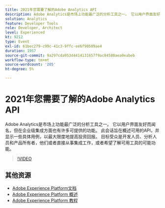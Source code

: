 ```yaml
---
title: 2021年您需要了解的Adobe Analytics API
description: Adobe Analytics是市场上功能最广泛的分析工具之一。 它以用户界面友好而闻名，但在企业级集成方面也有许多可提供的功能。 此会话旨在概述可用的API，并显示一些具体用例，以最大限度地提高投资回报。 目标受众是开发人员、分析人员和产品所有者，他们或者直接从事集成工作，或者希望了解可用工具的可能功能。
solution: Analytics
feature: Developer Tools
role: Developer, Architect
level: Experienced
kt: 9212
type: Event
exl-id: 61bec279-c99c-41c3-9ffc-ee6f90509ae4
duration: 1957
source-git-commit: 9a297cda953d4414131657f9ac84580aea0eabeb
workflow-type: tm+mt
source-wordcount: '205'
ht-degree: 5%

---
```


# 2021年您需要了解的Adobe Analytics API

Adobe Analytics是市场上功能最广泛的分析工具之一。 它以用户界面友好而闻名，但在企业级集成方面也有许多可提供的功能。 此会话旨在概述可用的API，并显示一些具体用例，以最大限度地提高投资回报。 目标受众是开发人员、分析人员和产品所有者，他们或者直接从事集成工作，或者希望了解可用工具的可能功能。

>[!VIDEO](https://video.tv.adobe.com/v/337576/?quality=12&learn=on&hidetitle=true)

## 其他资源

- [Adobe Experience Platform文档](https://experienceleague.adobe.com/docs/experience-platform.html?lang=zh-Hans)
- [Adobe Experience Platform 概述](https://experienceleague.adobe.com/docs/experience-platform/landing/home.html?lang=zh-Hans)
- [Adobe Experience Platform 教程](https://experienceleague.adobe.com/docs/platform-learn/tutorials/overview.html?lang=zh-Hans)
